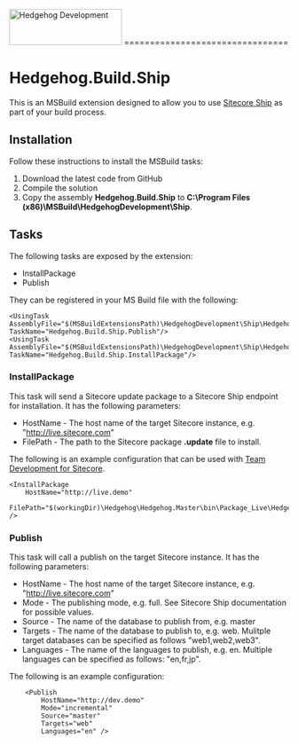 <img src="http://www.hhogdev.com/Images/newsletter/logo_hedgehog.jpg" alt="Hedgehog Development" width="203" height="65" border="0">
================================

# Hedgehog.Build.Ship #

This is an MSBuild extension designed to allow you to use [Sitecore Ship](https://github.com/kevinobee/Sitecore.Ship) as part of your build process. 

## Installation ##

Follow these instructions to install the MSBuild tasks:

1. Download the latest code from GitHub
2. Compile the solution
3. Copy the assembly **Hedgehog.Build.Ship** to **C:\Program Files (x86)\MSBuild\HedgehogDevelopment\Ship**.  

## Tasks ##

The following tasks are exposed by the extension:

* InstallPackage
* Publish

They can be registered in your MS Build file with the following:
    
	<UsingTask AssemblyFile="$(MSBuildExtensionsPath)\HedgehogDevelopment\Ship\Hedgehog.Build.Ship.dll" TaskName="Hedgehog.Build.Ship.Publish"/>
	<UsingTask AssemblyFile="$(MSBuildExtensionsPath)\HedgehogDevelopment\Ship\Hedgehog.Build.Ship.dll" TaskName="Hedgehog.Build.Ship.InstallPackage"/>

### InstallPackage ###

This task will send a Sitecore update package to a Sitecore Ship endpoint for installation. It has the following parameters:

* HostName - The host name of the target Sitecore instance, e.g. "http://live.sitecore.com"
* FilePath - The path to the Sitecore package  **.update** file to install.

The following is an example configuration that can be used with [Team Development for Sitecore](http://www.hhogdev.com/products/team-development-for-sitecore/overview.aspx).

    <InstallPackage 
		HostName="http://live.demo"
		FilePath="$(workingDir)\Hedgehog\Hedgehog.Master\bin\Package_Live\Hedgehog.Master.update" />

### Publish ###

This task will call a publish on the target Sitecore instance. It has the following parameters:

* HostName - The host name of the target Sitecore instance, e.g. "http://live.sitecore.com"
* Mode - The publishing mode, e.g. full. See Sitecore Ship documentation for possible values.
* Source - The name of the database to publish from, e.g. master
* Targets - The name of the database to publish to, e.g. web. Mulitple target databases can be specified as follows "web1,web2,web3".
* Languages - The name of the languages to publish, e.g. en. Multiple languages can be specified as follows: "en,fr,jp".

The following is an example configuration:

		<Publish 
			HostName="http://dev.demo"
			Mode="incremental"
			Source="master"
			Targets="web"
			Languages="en" />